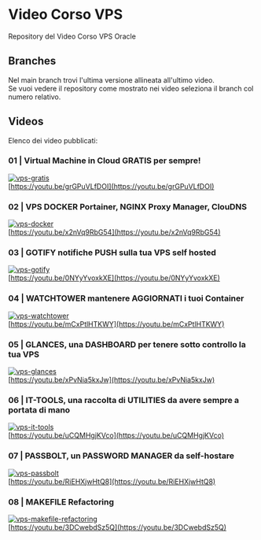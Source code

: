 # Video Corso VPS
Repository del Video Corso VPS Oracle

## Branches
Nel main branch trovi l'ultima versione allineata all'ultimo video.  
Se vuoi vedere il repository come mostrato nei video seleziona il branch col numero relativo.

## Videos
Elenco dei video pubblicati:

### 01 | Virtual Machine in Cloud GRATIS per sempre!
[![vps-gratis](https://img.youtube.com/vi/grGPuVLfDOI/mqdefault.jpg)](https://youtu.be/grGPuVLfDOI "Virtual Machine in Cloud GRATIS per sempre!")  
[https://youtu.be/grGPuVLfDOI](https://youtu.be/grGPuVLfDOI)

### 02 | VPS DOCKER Portainer, NGINX Proxy Manager, ClouDNS
[![vps-docker](https://img.youtube.com/vi/ulkpxPh_pRE/mqdefault.jpg)](https://youtu.be/x2nVq9RbG54 "VPS DOCKER Portainer, NGINX Proxy Manager, ClouDNS")  
[https://youtu.be/x2nVq9RbG54](https://youtu.be/x2nVq9RbG54)

### 03 | GOTIFY notifiche PUSH sulla tua VPS self hosted
[![vps-gotify](https://img.youtube.com/vi/0NYyYvoxkXE/mqdefault.jpg)](https://youtu.be/0NYyYvoxkXE "GOTIFY notifiche PUSH sulla tua VPS self hosted!")  
[https://youtu.be/0NYyYvoxkXE](https://youtu.be/0NYyYvoxkXE)

### 04 | WATCHTOWER mantenere AGGIORNATI i tuoi Container 
[![vps-watchtower](https://img.youtube.com/vi/mCxPtlHTKWY/mqdefault.jpg)](https://youtu.be/mCxPtlHTKWY "WATCHTOWER mantenere AGGIORNATI i Container della tua VPS!")  
[https://youtu.be/mCxPtlHTKWY](https://youtu.be/mCxPtlHTKWY)

### 05 | GLANCES, una DASHBOARD per tenere sotto controllo la tua VPS
[![vps-glances](https://img.youtube.com/vi/xPvNia5kxJw/mqdefault.jpg)](https://youtu.be/xPvNia5kxJw "GLANCES, una DASHBOARD per tenere sotto controllo la tua VPS!")  
[https://youtu.be/xPvNia5kxJw](https://youtu.be/xPvNia5kxJw)

### 06 | IT-TOOLS, una raccolta di UTILITIES da avere sempre a portata di mano
[![vps-it-tools](https://img.youtube.com/vi/uCQMHgjKVco/mqdefault.jpg)](https://youtu.be/uCQMHgjKVco "IT-TOOLS, una raccolta di UTILITIES da avere sulla tua VPS!")  
[https://youtu.be/uCQMHgjKVco](https://youtu.be/uCQMHgjKVco)

### 07 | PASSBOLT, un PASSWORD MANAGER da self-hostare
[![vps-passbolt](https://img.youtube.com/vi/RiEHXjwHtQ8/mqdefault.jpg)](https://youtu.be/RiEHXjwHtQ8 "PASSBOLT, un PASSWORD MANAGER per la tua VPS!")  
[https://youtu.be/RiEHXjwHtQ8](https://youtu.be/RiEHXjwHtQ8)

### 08 | MAKEFILE Refactoring
[![vps-makefile-refactoring](https://img.youtube.com/vi/3DCwebdSz5Q/mqdefault.jpg)](https://youtu.be/3DCwebdSz5Q "MAKEFILE Refactoring")  
[https://youtu.be/3DCwebdSz5Q](https://youtu.be/3DCwebdSz5Q)
